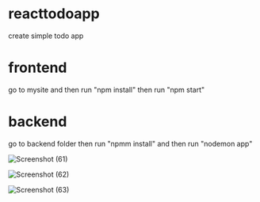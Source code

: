 # reacttodoapp
create simple todo app

# frontend

go to mysite and then run "npm install"
then run "npm start"

# backend
go to backend folder then run "npmm install"
and then run "nodemon app"

![Screenshot (61)](https://user-images.githubusercontent.com/26812447/62440931-da1b8400-b76f-11e9-8ba5-5f8298bd39b9.png)

![Screenshot (62)](https://user-images.githubusercontent.com/26812447/62440939-e6074600-b76f-11e9-8f58-aa2a1b5ee715.png)


![Screenshot (63)](https://user-images.githubusercontent.com/26812447/62440952-f3bccb80-b76f-11e9-96c5-1a65beb1c08c.png)


